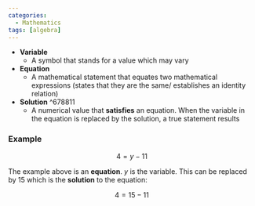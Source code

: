 ```yaml
---
categories:
  - Mathematics
tags: [algebra]
---
```


- **Variable**
  - A symbol that stands for a value which may vary
- **Equation**
  - A mathematical statement that equates two mathematical expressions (states
    that they are the same/ establishes an identity relation)
- **Solution** ^678811
  - A numerical value that **satisfies** an equation. When the variable in the
    equation is replaced by the solution, a true statement results

### Example

$$ 4 = y - 11 $$

The example above is an **equation**. $y$ is the variable. This can be replaced
by $15$ which is the **solution** to the equation:

$$ 4 = 15 -11 $$
